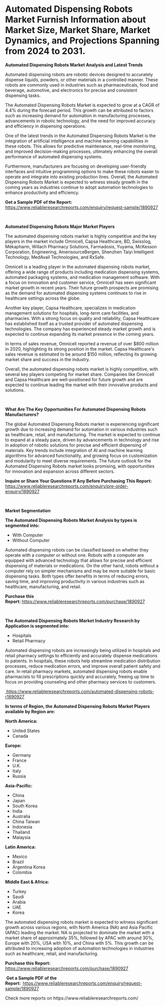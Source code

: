 <p><h1>Automated Dispensing Robots Market Furnish Information about Market Size, Market Share, Market Dynamics, and Projections Spanning from 2024 to 2031.</h1></p><p><strong>Automated Dispensing Robots Market Analysis and Latest Trends</strong></p>
<p><p>Automated dispensing robots are robotic devices designed to accurately dispense liquids, powders, or other materials in a controlled manner. These robots are commonly used in industries such as pharmaceuticals, food and beverage, automotive, and electronics for precise and consistent dispensing tasks.</p><p>The Automated Dispensing Robots Market is expected to grow at a CAGR of 4.4% during the forecast period. This growth can be attributed to factors such as increasing demand for automation in manufacturing processes, advancements in robotic technology, and the need for improved accuracy and efficiency in dispensing operations.</p><p>One of the latest trends in the Automated Dispensing Robots Market is the integration of artificial intelligence and machine learning capabilities in these robots. This allows for predictive maintenance, real-time monitoring, and improved decision-making processes, ultimately enhancing the overall performance of automated dispensing systems.</p><p>Furthermore, manufacturers are focusing on developing user-friendly interfaces and intuitive programming options to make these robots easier to operate and integrate into existing production lines. Overall, the Automated Dispensing Robots Market is expected to witness steady growth in the coming years as industries continue to adopt automation technologies to enhance productivity and efficiency.</p></p>
<p><strong>Get a Sample PDF of the Report:&nbsp;</strong> <a href="https://www.reliableresearchreports.com/enquiry/request-sample/1890927">https://www.reliableresearchreports.com/enquiry/request-sample/1890927</a></p>
<p>&nbsp;</p>
<p><strong>Automated Dispensing Robots Major Market Players</strong></p>
<p><p>The automated dispensing robots market is highly competitive and the key players in the market include Omnicell, Capsa Healthcare, BD, Swisslog, Mékapharm, Willach Pharmacy Solutions, Farmadosis, Yuyama, McKesson Corporation, Engineering, AmerisourceBergen, Shenzhen Taiyi Intelligent Technology, MedAvail Technologies, and RxSafe.</p><p>Omnicell is a leading player in the automated dispensing robots market, offering a wide range of products including medication dispensing systems, automated packaging systems, and medication management software. With a focus on innovation and customer service, Omnicell has seen significant market growth in recent years. Their future growth prospects are promising as the demand for automated dispensing systems continues to rise in healthcare settings across the globe.</p><p>Another key player, Capsa Healthcare, specializes in medication management solutions for hospitals, long-term care facilities, and pharmacies. With a strong focus on quality and reliability, Capsa Healthcare has established itself as a trusted provider of automated dispensing technologies. The company has experienced steady market growth and is expected to continue expanding its market presence in the coming years.</p><p>In terms of sales revenue, Omnicell reported a revenue of over $800 million in 2020, highlighting its strong position in the market. Capsa Healthcare's sales revenue is estimated to be around $150 million, reflecting its growing market share and success in the industry.</p><p>Overall, the automated dispensing robots market is highly competitive, with several key players competing for market share. Companies like Omnicell and Capsa Healthcare are well-positioned for future growth and are expected to continue leading the market with their innovative products and solutions.</p></p>
<p>&nbsp;</p>
<p><strong>What Are The Key Opportunities For Automated Dispensing Robots Manufacturers?</strong></p>
<p><p>The global Automated Dispensing Robots market is experiencing significant growth due to increasing demand for automation in various industries such as healthcare, retail, and manufacturing. The market is expected to continue to expand at a steady pace, driven by advancements in technology and rise in adoption of robotic solutions for precise and efficient dispensing of materials. Key trends include integration of AI and machine learning algorithms for advanced functionality, and growing focus on customization and modularity to meet diverse requirements. The future outlook for the Automated Dispensing Robots market looks promising, with opportunities for innovation and expansion across different sectors.</p></p>
<p><strong>Inquire or Share Your Questions If Any Before Purchasing This Report:</strong> <a href="https://www.reliableresearchreports.com/enquiry/pre-order-enquiry/1890927">https://www.reliableresearchreports.com/enquiry/pre-order-enquiry/1890927</a></p>
<p>&nbsp;</p>
<p><strong>Market Segmentation</strong></p>
<p><strong>The Automated Dispensing Robots Market Analysis by types is segmented into:</strong></p>
<p><ul><li>With Computer</li><li>Without Computer</li></ul></p>
<p><p>Automated dispensing robots can be classified based on whether they operate with a computer or without one. Robots with a computer are equipped with advanced technology that allows for precise and efficient dispensing of materials or medications. On the other hand, robots without a computer rely on simpler mechanisms and may be more suitable for basic dispensing tasks. Both types offer benefits in terms of reducing errors, saving time, and improving productivity in various industries such as healthcare, manufacturing, and retail.</p></p>
<p><strong>Purchase this Report:&nbsp;</strong><a href="https://www.reliableresearchreports.com/purchase/1890927">https://www.reliableresearchreports.com/purchase/1890927</a></p>
<p>&nbsp;</p>
<p><strong>The Automated Dispensing Robots Market Industry Research by Application is segmented into:</strong></p>
<p><ul><li>Hospitals</li><li>Retail Pharmacy</li></ul></p>
<p><p>Automated dispensing robots are increasingly being utilized in hospitals and retail pharmacy settings to efficiently and accurately dispense medications to patients. In hospitals, these robots help streamline medication distribution processes, reduce medication errors, and improve overall patient safety and care. In retail pharmacy markets, automated dispensing robots enable pharmacists to fill prescriptions quickly and accurately, freeing up time to focus on providing counseling and other pharmacy services to customers.</p></p>
<p><a href="https://www.reliableresearchreports.com/automated-dispensing-robots-r1890927">&nbsp;https://www.reliableresearchreports.com/automated-dispensing-robots-r1890927</a></p>
<p><strong>In terms of Region, the Automated Dispensing Robots Market Players available by Region are:</strong></p>
<p>
    <p> <strong> North America: </strong>
        <ul>
            <li>United States</li>
            <li>Canada</li>
        </ul>
        </p> 
    <p> <strong> Europe: </strong>
        <ul>
            <li>Germany</li>
            <li>France</li>
            <li>U.K.</li>
            <li>Italy</li>
            <li>Russia</li>
        </ul>
        </p> 
    <p> <strong> Asia-Pacific: </strong>
        <ul>
            <li>China</li>
            <li>Japan</li>
            <li>South Korea</li>
            <li>India</li>
            <li>Australia</li>
            <li>China Taiwan</li>
            <li>Indonesia</li>
            <li>Thailand</li>
            <li>Malaysia</li>
        </ul>
        </p> 
    <p> <strong> Latin America: </strong>
        <ul>
            <li>Mexico</li>
            <li>Brazil</li>
            <li>Argentina Korea</li>
            <li>Colombia</li>
        </ul>
        </p> 
    <p> <strong> Middle East & Africa: </strong>
        <ul>
            <li>Turkey</li>
            <li>Saudi</li>
            <li>Arabia</li>
            <li>UAE</li>
            <li>Korea</li>
        </ul>
    </p>
    </p>
<p><p>The automated dispensing robots market is expected to witness significant growth across various regions, with North America (NA) and Asia Pacific (APAC) leading the market. NA is projected to dominate the market with a market share of approximately 35%, followed by APAC with around 30%, Europe with 20%, USA with 10%, and China with 5%. This growth can be attributed to increasing adoption of automation technologies in industries such as healthcare, retail, and manufacturing.</p></p>
<p><strong>Purchase this Report: </strong><a href="https://www.reliableresearchreports.com/purchase/1890927">https://www.reliableresearchreports.com/purchase/1890927</a></p>
<p>&nbsp;<strong>Get a Sample PDF of the Report:&nbsp;&nbsp;</strong><a href="https://www.reliableresearchreports.com/enquiry/request-sample/1890927">https://www.reliableresearchreports.com/enquiry/request-sample/1890927</a></p>
<p><strong></strong></p>
<p>Check more reports on https://www.reliableresearchreports.com/</p>